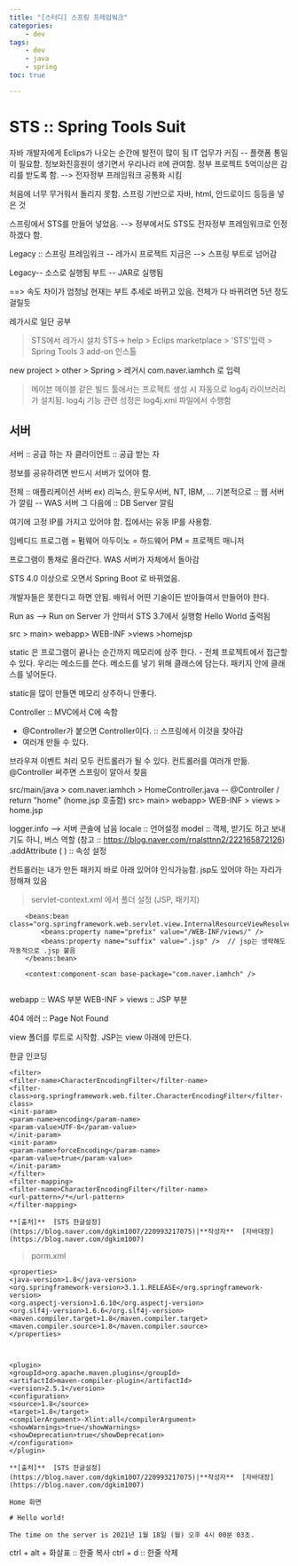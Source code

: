 ```yaml
---
title: "[스터디] 스프링 프레임워크"
categories:
    - dev
tags:
    - dev
    - java 
    - spring
toc: true

---
```


# STS :: Spring Tools Suit

자바 개발자에게 Eclips가 나오는 순간에 발전이 많이 됨
IT 업무가 커짐 -- 플랫폼 통일이 필요함.
정보화진흥원이 생기면서 우리나라 it에 관여함. 
정부 프로젝트 5억이상은 감리를 받도록 함.
--> 전자정부 프레임워크 공통화 시킴

처음에 너무 무거워서 돌리지 못함.
스프링 기반으로 자바, html, 안드로이드 등등을 넣은 것

스프링에서 STS를 만들어 넣었음.
--> 정부에서도 STS도 전자정부 프레임워크로 인정하겠다 함.

Legacy :: 스프링 프레임워크 -- 레가시 프로젝트 
지금은 --> 스프링 부트로 넘어감

Legacy-- 소스로 실행됨
부트 -- JAR로 실행됨

==> 속도 차이가 엄청남 
현재는 부트 추세로 바뀌고 있음.
전체가 다 바뀌려면 5년 정도 걸릴듯

레가시로 일단 공부



> STS에서 레가시 설치
STS-> help > Eclips marketplace > 'STS'입력 > Spring Tools 3 add-on 인스톨

new project > other > Spring > 레거시 
com.naver.iamhch 로 입력


> 메이븐
메이블 같은 빌드 툴에서는 프로젝트 생성 시 자동으로 log4j 라이브러리가 설치됨.
log4j 기능 관련 성정은 log4j.xml 파일에서 수행함

## 서버
서버 :: 공급 하는 자
클라이언트 :: 공급 받는 자

정보를 공유하려면 반드시 서버가 있어야 함.

전체 :: 애플리케이션 서버 ex) 리눅스, 윈도우서버, NT, IBM, ...
기본적으로 :: 웹 서버가 깔림 -- WAS 서버 
그 다음에 :: DB Server 깔림

여기에 고정 IP를 가지고 있어야 함.
집에서는 유동 IP를 사용함.

임베디드 프로그램 = 펌웨어
아두이노 = 하드웨어
PM = 프로젝트 매니저

프로그램이 통채로 올라간다.
WAS 서버가 자체에서 돌아감

STS 4.0 이상으로 오면서 Spring Boot 로 바뀌었음.

개발자들은 못한다고 하면 안됨. 배워서 어떤 기술이든 받아들여서 만들어야 한다.

Run as --> Run on Server 가 안떠서 
STS 3.7에서 실행함
Hello World 출력됨

src > main> webapp> WEB-INF >views >homejsp


static 은 프로그램이 끝나는 순간까지 메모리에 상주 한다. - 전체 프로젝트에서 접근할 수 있다.
우리는 메소드를 쓴다. 메소드를 넣기 위해 클래스에 담는다. 패키지 안에 클래스를 넣어둔다. 

static을 많이 만들면 메모리 상주하니 안좋다.

Controller :: MVC에서 C에 속함
- @Controller가 붙으면 Controller이다. :: 스프링에서 이것을 찾아감
- 여러개 만들 수 있다.

브라우져 이벤트 처리 모두 컨트롤러가 될 수 있다. 컨트롤러를 여러개 만듦. @Controller 써주면 스프링이 알아서 찾음

src/main/java > com.naver.iamhch > HomeController.java  -- @Controller / return "home" (home.jsp 호출함)
src> main> webapp> WEB-INF > views > home.jsp

logger.info --> 서버 콘솔에 남음
locale :: 언어설정
model :: 객체, 받기도 하고 보내기도 하니, 버스 역할  (참고 :: https://blog.naver.com/rnalsttnn2/222165872126)
.addAttribute ( ) :: 속성 설정

컨트롤러는 내가 만든 패키지 바로 아래 있어야 인식가능함.
jsp도 있어야 하는 자리가 정해져 있음



>servlet-context.xml 에서 폴더 설정 (JSP, 패키지)

```
	<beans:bean class="org.springframework.web.servlet.view.InternalResourceViewResolver">
		<beans:property name="prefix" value="/WEB-INF/views/" />
		<beans:property name="suffix" value=".jsp" />  // jsp는 생략해도 자동적으로 .jsp 붙음
	</beans:bean>
	
	<context:component-scan base-package="com.naver.iamhch" />
	
```

webapp :: WAS 부분
WEB-INF > views :: JSP 부분

404 에러 :: Page Not Found

view 폴더를 루트로 시작함. JSP는 view 아래에 만든다.


한글 인코딩

```
<filter>  
<filter-name>CharacterEncodingFilter</filter-name>  
<filter-class>org.springframework.web.filter.CharacterEncodingFilter</filter-class>  
<init-param>  
<param-name>encoding</param-name>  
<param-value>UTF-8</param-value>  
</init-param>  
<init-param>  
<param-name>forceEncoding</param-name>  
<param-value>true</param-value>  
</init-param>  
</filter>  
<filter-mapping>  
<filter-name>CharacterEncodingFilter</filter-name>  
<url-pattern>/*</url-pattern>  
</filter-mapping>

**[출처]**  [STS 한글설정](https://blog.naver.com/dgkim1007/220993217075)|**작성자**  [자바대장](https://blog.naver.com/dgkim1007)
```

> porm.xml

```
<properties>  
<java-version>1.8</java-version>  
<org.springframework-version>3.1.1.RELEASE</org.springframework-version>  
<org.aspectj-version>1.6.10</org.aspectj-version>  
<org.slf4j-version>1.6.6</org.slf4j-version>  
<maven.compiler.target>1.8</maven.compiler.target>  
<maven.compiler.source>1.8</maven.compiler.source>  
</properties>

 

<plugin>  
<groupId>org.apache.maven.plugins</groupId>  
<artifactId>maven-compiler-plugin</artifactId>  
<version>2.5.1</version>  
<configuration>  
<source>1.8</source>  
<target>1.8</target>  
<compilerArgument>-Xlint:all</compilerArgument>  
<showWarnings>true</showWarnings>  
<showDeprecation>true</showDeprecation>  
</configuration>  
</plugin>

**[출처]**  [STS 한글설정](https://blog.naver.com/dgkim1007/220993217075)|**작성자**  [자바대장](https://blog.naver.com/dgkim1007)
```


```
Home 화면 

# Hello world!

The time on the server is 2021년 1월 18일 (월) 오후 4시 00분 03초.
```




ctrl + alt + 화살표 :: 한줄 복사
ctrl + d :: 한줄 삭제

<!--stackedit_data:
eyJoaXN0b3J5IjpbNjA3ODIyNTk0LDEyNDY0NTk4ODgsMTc3OD
EyNTMwOCwtNTczMTgxMjc3LC0xMjAwMzM1MDIzLC0xMjU4MjA1
ODgzLC02MTg5Njk2NzIsOTEwODcyNzg2LDcxOTEzMTc2NSwtMT
g5OTY2Mzg0M119
-->